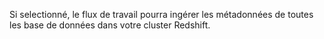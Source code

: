Si selectionné, le flux de travail pourra ingérer les métadonnées de toutes les base de données dans votre cluster Redshift. 